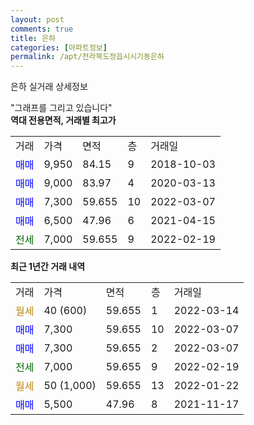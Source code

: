```yaml
---
layout: post
comments: true
title: 은하
categories: [아파트정보]
permalink: /apt/전라북도정읍시시기동은하
---
```


은하 실거래 상세정보

<script type="text/javascript">
  google.charts.load('current', {'packages':['line', 'corechart']});
  google.charts.setOnLoadCallback(drawChart);

  function drawChart() {
    var data = new google.visualization.DataTable();
    data.addColumn('date', '거래일');
    data.addColumn('number', "매매");
    data.addColumn('number', "전세");
    data.addColumn('number', "전매");

    data.addRows([[new Date(Date.parse("2022-03-14")), null, null, null], [new Date(Date.parse("2022-03-07")), 7300, null, null], [new Date(Date.parse("2022-03-07")), 7300, null, null], [new Date(Date.parse("2022-02-19")), null, 7000, null], [new Date(Date.parse("2022-01-22")), null, null, null], [new Date(Date.parse("2021-11-17")), 5500, null, null]]);

    var options = {
      hAxis: {
        format: 'yyyy/MM/dd'
      },    
      lineWidth: 0,
      pointsVisible: true,    
      title: '최근 1년간 유형별 실거래가 분포',
      legend: { position: 'bottom' }
    };

    var formatter = new google.visualization.NumberFormat({pattern:'###,###'} );
    formatter.format(data, 1);
    formatter.format(data, 2);
    
    setTimeout(function() {
        var chart = new google.visualization.LineChart(document.getElementById('columnchart_material'));
        chart.draw(data, (options));
        document.getElementById('loading').style.display = 'none';
    }, 200);
  }
</script>


<div id="loading" style="z-index:20; display: block; margin-left: 0px">"그래프를 그리고 있습니다"</div>
<div id="columnchart_material" style="width: 95%; margin-left: 0px; display: block"></div>
<!-- contents start -->
<b>역대 전용면적, 거래별 최고가</b>
<table class="sortable">
    <tr>
      <td>거래</td>
      <td>가격</td>
      <td>면적</td>
      <td>층</td>
      <td>거래일</td>
    </tr>
        <tr>
          <td><a style="color: blue">매매</a></td>
          <td>9,950</td>
          <td>84.15</td>
          <td>9</td>
          <td>2018-10-03</td>
        </tr>            <tr>
          <td><a style="color: blue">매매</a></td>
          <td>9,000</td>
          <td>83.97</td>
          <td>4</td>
          <td>2020-03-13</td>
        </tr>            <tr>
          <td><a style="color: blue">매매</a></td>
          <td>7,300</td>
          <td>59.655</td>
          <td>10</td>
          <td>2022-03-07</td>
        </tr>            <tr>
          <td><a style="color: blue">매매</a></td>
          <td>6,500</td>
          <td>47.96</td>
          <td>6</td>
          <td>2021-04-15</td>
        </tr>        
        <tr>
              <td><a style="color: darkgreen">전세</a></td>
              <td>7,000</td>
              <td>59.655</td>
              <td>9</td>
              <td>2022-02-19</td>
            </tr>        
    
</table>

<b>최근 1년간 거래 내역</b>

<table class="sortable">
    <tr>
      <td>거래</td>
      <td>가격</td>
      <td>면적</td>
      <td>층</td>
      <td>거래일</td>
    </tr>
    <tr>
      <td><a style="color: darkgoldenrod">월세</a></td>
      <td>40 (600)</td>
      <td>59.655</td>
      <td>1</td>
      <td>2022-03-14</td>
    </tr>          <tr>
      <td><a style="color: blue">매매</a></td>
      <td>7,300</td>
      <td>59.655</td>
      <td>10</td>
      <td>2022-03-07</td>
    </tr>          <tr>
      <td><a style="color: blue">매매</a></td>
      <td>7,300</td>
      <td>59.655</td>
      <td>2</td>
      <td>2022-03-07</td>
    </tr>          <tr>
      <td><a style="color: darkgreen">전세</a></td>
      <td>7,000</td>
      <td>59.655</td>
      <td>9</td>
      <td>2022-02-19</td>
    </tr>          <tr>
      <td><a style="color: darkgoldenrod">월세</a></td>
      <td>50 (1,000)</td>
      <td>59.655</td>
      <td>13</td>
      <td>2022-01-22</td>
    </tr>          <tr>
      <td><a style="color: blue">매매</a></td>
      <td>5,500</td>
      <td>47.96</td>
      <td>8</td>
      <td>2021-11-17</td>
    </tr>      </table>
<!-- contents end -->    

